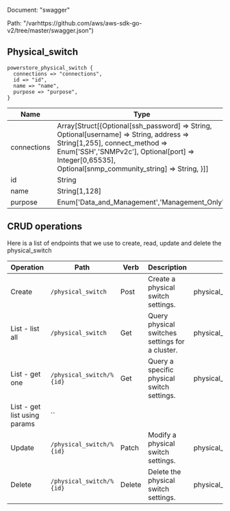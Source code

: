 Document: "swagger"


Path: "/varhttps://github.com/aws/aws-sdk-go-v2/tree/master/swagger.json")

## Physical_switch



```puppet
powerstore_physical_switch {
  connections => "connections",
  id => "id",
  name => "name",
  purpose => "purpose",
}
```

| Name        | Type           | Required       |
| ------------- | ------------- | ------------- |
|connections | Array[Struct[{Optional[ssh_password] => String, Optional[username] => String, address => String[1,255], connect_method => Enum['SSH','SNMPv2c'], Optional[port] => Integer[0,65535], Optional[snmp_community_string] => String, }]] | true |
|id | String | true |
|name | String[1,128] | true |
|purpose | Enum['Data_and_Management','Management_Only'] | true |



## CRUD operations

Here is a list of endpoints that we use to create, read, update and delete the physical_switch

| Operation | Path | Verb | Description | OperationID |
| ------------- | ------------- | ------------- | ------------- | ------------- |
|Create|`/physical_switch`|Post|Create a physical switch settings.|physical_switchCreate|
|List - list all|`/physical_switch`|Get|Query physical switches settings for a cluster.|physical_switchCollectionQuery|
|List - get one|`/physical_switch/%{id}`|Get|Query a specific physical switch settings.|physical_switchInstanceQuery|
|List - get list using params|``||||
|Update|`/physical_switch/%{id}`|Patch|Modify a physical switch settings.|physical_switchModify|
|Delete|`/physical_switch/%{id}`|Delete|Delete the physical switch settings.|physical_switchDelete|

